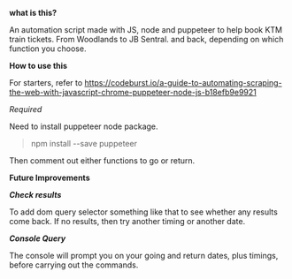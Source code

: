 **what is this?**

An automation script made with JS, node and puppeteer to help book KTM train tickets. 
From Woodlands to JB Sentral. and back, depending on which function you choose. 

**How to use this**

For starters, refer to https://codeburst.io/a-guide-to-automating-scraping-the-web-with-javascript-chrome-puppeteer-node-js-b18efb9e9921

*Required*

Need to install puppeteer node package.
>npm install --save puppeteer

Then comment out either functions to go or return.


**Future Improvements**

***Check results***

To add dom query selector something like that to see whether any results come back.
If no results, then try another timing or another date.

***Console Query***

The console will prompt you on your going and return dates, plus timings, before carrying out the commands.
